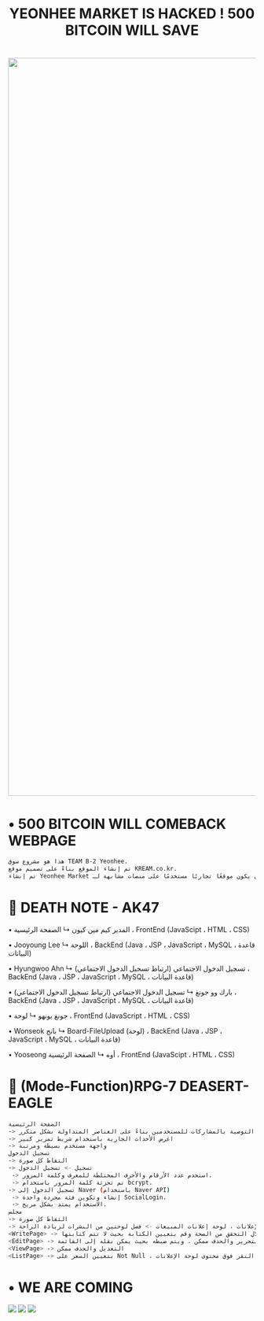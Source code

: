 <h1 align="center"> YEONHEE MARKET IS HACKED ! 500 BITCOIN WILL SAVE  </h1>
<h1 align="center"> <img src="https://user-images.githubusercontent.com/86515946/144900058-43d4bc86-2b1e-4beb-bdc1-ba3573147cae.jpeg" width="1500px" > </h1>

# • 500 BITCOIN WILL COMEBACK WEBPAGE 
```sh
هذا هو مشروع سوق TEAM B-2 Yeonhee.
تم إنشاء الموقع بناءً على تصميم موقع KREAM.co.kr.
تم إنشاء Yeonhee Market بهدف أن يكون موقعًا تجاريًا مستخدمًا على منصات مشابهة لـ Carrot Market و Lightning Market و Jungjungnara.
```

# 🔔 DEATH NOTE - AK47 
• المدير كيم مين كيون
↳ الصفحة الرئيسية ، FrontEnd (JavaScipt ، HTML ، CSS)

• Jooyoung Lee
↳ اللوحة ، BackEnd (Java ، JSP ، JavaScript ، MySQL ، قاعدة البيانات)

• Hyungwoo Ahn
↳ تسجيل الدخول الاجتماعي (ارتباط تسجيل الدخول الاجتماعي) ، BackEnd (Java ، JSP ، JavaScript ، MySQL ، قاعدة البيانات)

• بارك وو جونغ
↳ تسجيل الدخول الاجتماعي (ارتباط تسجيل الدخول الاجتماعي) ، BackEnd (Java ، JSP ، JavaScript ، MySQL ، قاعدة البيانات)

• جونغ يونهو
↳ لوحة ، FrontEnd (JavaScript ، HTML ، CSS)

• Wonseok بانج
↳ Board-FileUpload (لوحة) ، BackEnd (Java ، JSP ، JavaScript ، MySQL ، قاعدة البيانات)

• Yooseong أوه
↳ الصفحة الرئيسية ، FrontEnd (JavaScipt ، HTML ، CSS)
 
# 📎 (Mode-Function)RPG-7 DEASERT-EAGLE 
```sh
الصفحة الرئيسية
-> التوصية بالمشاركات للمستخدمين بناءً على العناصر المتداولة بشكل متكرر
-> اعرض الأحداث الجارية باستخدام شريط تمرير كبير
-> واجهة مستخدم بسيطة ومرتبة
تسجيل الدخول
-> التقاط كل صورة
-> تسجيل -> تسجيل الدخول
 -> استخدم عدد الأرقام والأحرف المختلطة للمعرف وكلمة المرور.
 -> تم تجزئة كلمة المرور باستخدام bcrypt.
-> تسجيل الدخول إلى Naver (باستخدام Naver API)
 -> إنشاء وتكوين فئة مجردة واحدة SocialLogin.
 -> الاستخدام يمتد بشكل مريح.
مجلس
-> التقاط كل صورة
-> شراء لوحة الإعلانات ، لوحة إعلانات المبيعات -> فصل لوحتين من النشرات لزيادة الراحة.
<WritePage> -> تحقق من الجزء غير المكتوب من خلال التحقق من الصحة وقم بتعيين الكتابة بحيث لا تتم كتابتها
<EditPage> -> التحرير والحذف ممكن ، ويتم ضبطه بحيث يمكن نقله إلى القائمة
<ViewPage> -> التعديل والحذف ممكن
<ListPage> -> بتعيين السعر على Not Null ، يمكنك التحقق من السعر قبل النقر فوق محتوى لوحة الإعلانات.
```

# • WE ARE COMING 

<img src="https://user-images.githubusercontent.com/86515946/144900529-efdfb0b0-affb-476a-b472-214035bd6db3.jpeg">

<img src="https://user-images.githubusercontent.com/86515946/144900535-6039e7fe-8300-4be7-989e-798ec153f2c2.jpeg">

<img src="https://user-images.githubusercontent.com/86515946/144900537-12552b1d-1a15-489f-acbe-58ff0122e5c1.jpeg">
